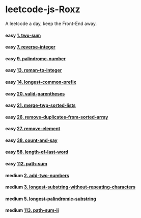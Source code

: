 # leetcode-js-Roxz
A leetcode a day, keep the Front-End away.

#### easy [1. two-sum](https://github.com/ROXZalwaysWithMe/leetcode-js-Roxz/tree/master/easy/1.two-sum/two-sum.js)
#### easy [7. reverse-integer](https://github.com/ROXZalwaysWithMe/leetcode-js-Roxz/tree/master/easy/7.reverse-integer/reverse-integer.js)
#### easy [9. palindrome-number](https://github.com/ROXZalwaysWithMe/leetcode-js-Roxz/tree/master/easy/9.palindrome-number/palindrome-number.js)
#### easy [13. roman-to-integer](https://github.com/ROXZalwaysWithMe/leetcode-js-Roxz/tree/master/easy/13.roman-to-integer/roman-to-integer.js)
#### easy [14. longest-common-prefix](https://github.com/ROXZalwaysWithMe/leetcode-js-Roxz/tree/master/easy/14.longest-common-prefix/longest-common-prefix.js)
#### easy [20. valid-parentheses](https://github.com/ROXZalwaysWithMe/leetcode-js-Roxz/tree/master/easy/20.valid-parentheses/valid-parentheses.js)
#### easy [21. merge-twp-sorted-lists](https://github.com/ROXZalwaysWithMe/leetcode-js-Roxz/tree/master/easy/21.merge-twp-sorted-lists/merge-twp-sorted-lists.js)
#### easy [26. remove-duplicates-from-sorted-array](https://github.com/ROXZalwaysWithMe/leetcode-js-Roxz/tree/master/easy/26.remove-duplicates-from-sorted-array/remove-duplicates-from-sorted-array.js)
#### easy [27. remove-element](https://github.com/ROXZalwaysWithMe/leetcode-js-Roxz/tree/master/easy/27.remove-element/remove-element.js)
#### easy [38. count-and-say](https://github.com/ROXZalwaysWithMe/leetcode-js-Roxz/tree/master/easy/38.count-and-say/count-and-say.js)
#### easy [58. length-of-last-word](https://github.com/ROXZalwaysWithMe/leetcode-js-Roxz/tree/master/easy/58.length-of-last-word/length-of-last-word.js)
#### easy [112. path-sum](https://github.com/ROXZalwaysWithMe/leetcode-js-Roxz/tree/master/easy/112.path-sum/path-sum.js)
#### medium [2. add-two-numbers](https://github.com/ROXZalwaysWithMe/leetcode-js-Roxz/tree/master/easy/2.add-two-numbers/add-two-numbers.js)
#### medium [3. longest-substring-without-repeating-characters](https://github.com/ROXZalwaysWithMe/leetcode-js-Roxz/tree/master/easy/3.longest-substring-without-repeating-characters/longest-substring-without-repeating-characters.js)
#### medium [5. longest-palindromic-substring](https://github.com/ROXZalwaysWithMe/leetcode-js-Roxz/tree/master/easy/5.longest-palindromic-substring/longest-palindromic-substring.js)
#### medium [113. path-sum-ii](https://github.com/ROXZalwaysWithMe/leetcode-js-Roxz/tree/master/easy/113.path-sum-ii/path-sum-ii.js)
